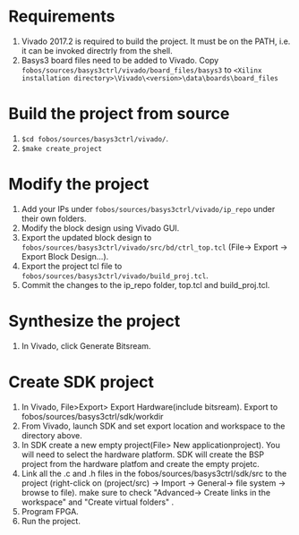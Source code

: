# Requirements

1. Vivado 2017.2 is required to build the project. It must be on the PATH, i.e. it can be invoked directrly from the shell.
2. Basys3 board files need to be added to Vivado. Copy `fobos/sources/basys3ctrl/vivado/board_files/basys3` to
   `<Xilinx installation directory>\Vivado\<version>\data\boards\board_files`

# Build the project from source

1. `$cd fobos/sources/basys3ctrl/vivado/`.
2. `$make create_project`

# Modify the project

1. Add your IPs under `fobos/sources/basys3ctrl/vivado/ip_repo` under their own folders.
2. Modify the block design using Vivado GUI.
3. Export the updated block design to `fobos/sources/basys3ctrl/vivado/src/bd/ctrl_top.tcl` (File-> Export -> Export Block Design...). 
4. Export the project tcl file to `fobos/sources/basys3ctrl/vivado/build_proj.tcl`.
5. Commit the changes to the ip_repo folder, top.tcl and build_proj.tcl.

# Synthesize the project

1. In Vivado, click Generate Bitsream.

# Create SDK project

1. In Vivado, File>Export> Export Hardware(include bitsream).
   Export to fobos/sources/basys3ctrl/sdk/workdir
2. From Vivado, launch SDK and set export location and workspace to the directory above.
3. In SDK create a new empty project(File> New applicationproject). You will need to select the hardware platform.
   SDK will create the BSP project from the hardware platfom and create the empty projetc.
4. Link all the .c and .h files in the fobos/sources/basys3ctrl/sdk/src to the project 
   (right-click on (project/src) -> Import -> General-> file system -> browse to file). 
   make sure to check "Advanced-> Create links in the workspace" and "Create virtual folders" .
5. Program FPGA.
6. Run the project.


